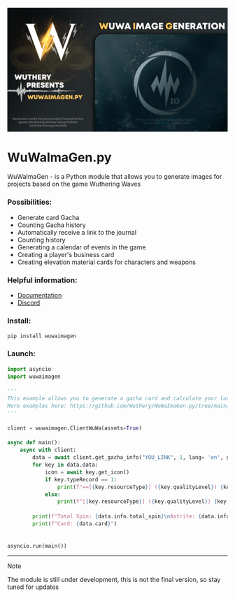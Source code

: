 <p align="center">
 <img src="https://raw.githubusercontent.com/DEViantUA/WuWaImaGen/main/ReadMeConfig/banner.png" alt="Баннер"/>
</p>

# WuWaImaGen.py
WuWaImaGen - is a Python module that allows you to generate images for projects based on the game Wuthering Waves


### Possibilities:

* Generate card Gacha
* Counting  Gacha history
* Automatically receive a link to the journal
* Counting history
* Generating a calendar of events in the game
* Creating a player's business card
* Creating elevation material cards for characters and weapons

### Helpful information:
* [Documentation](https://github.com/Wuthery/WuWaImaGen.py/wiki/Documentation) 
* [Discord](https://discord.gg/rKrbqz5utj)

### Install:

```
pip install wuwaimagen
```

### Launch:

```python
import asyncio
import wuwaimagen

'''
This example allows you to generate a gacha card and calculate your luck.
More examples here: https://github.com/Wuthery/WuWaImaGen.py/tree/main/Example
'''

client = wuwaimagen.ClientWuWa(assets=True)

async def main():    
    async with client:
        data = await client.get_gacha_info("YOU_LINK", 1, lang= 'en', generator=True)
        for key in data.data:
            icon = await key.get_icon()
            if key.typeRecord == 1:
                print(f"==[{key.resourceType}] ({key.qualityLevel}) {key.name} - {key.time} [{key.drop}]\nICON: {icon.icon}\nBANNER: {icon.banner}\n")
            else:
                print(f"[{key.resourceType}] ({key.qualityLevel}) {key.name} - {key.time}[{key.drop}]\nICON: {icon.icon}\n")
        
        print(f"Total Spin: {data.info.total_spin}\nAstrite: {data.info.astrite}\n==|Five Stars: {data.info.five_stars.resonator} | {data.info.five_stars.weapon}\n==|Four Stars: {data.info.four_stars.resonator} | {data.info.four_stars.weapon}\n==Three Stars: {data.info.three_stars.weapon}")
        print(f"Card: {data.card}")

                
asyncio.run(main())

```


-------
> [!NOTE]  
> The module is still under development, this is not the final version, so stay tuned for updates
